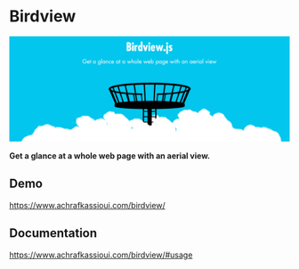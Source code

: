 # Birdview

![Screenshot](birdview_banner.png)

**Get a glance at a whole web page with an aerial view.**

## Demo

https://www.achrafkassioui.com/birdview/

## Documentation

https://www.achrafkassioui.com/birdview/#usage
